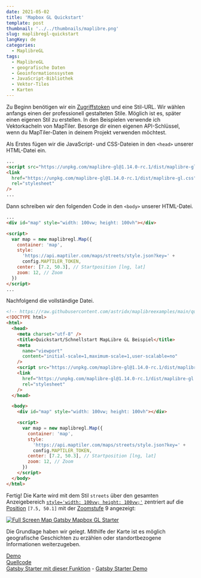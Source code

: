 ```yaml
---
date: 2021-05-02
title: 'Mapbox GL Quickstart'
template: post
thumbnail: '../../thumbnails/maplibre.png'
slug: maplibregl-quickstart
langKey: de
categories:
  - MaplibreGL
tags:
  - MaplibreGL
  - geografische Daten
  - Geoinformationssystem
  - JavaScript-Bibliothek
  - Vektor-Tiles
  - Karten
---
```


Zu Beginn benötigen wir ein [Zugriffstoken](https://docs.mapbox.com/help/how-mapbox-works/access-tokens/) und eine Stil-URL. Wir wählen anfangs einen der professionell gestalteten Stile. Möglich ist es, später einen eigenen Stil zu erstellen. In den Beispielen verwende ich Vektorkacheln von MapTiler. Besorge dir einen eigenen API-Schlüssel, wenn du MapTiler-Daten in deinem Projekt verwenden möchtest.

Als Erstes fügen wir die JavaScript- und CSS-Dateien in den `<head>` unserer HTML-Datei ein.

```html
...
<script src="https://unpkg.com/maplibre-gl@1.14.0-rc.1/dist/maplibre-gl.js"></script>
<link
  href="https://unpkg.com/maplibre-gl@1.14.0-rc.1/dist/maplibre-gl.css"
  rel="stylesheet"
/>
...
```

Dann schreiben wir den folgenden Code in den `<body>` unserer HTML-Datei.

```html
...
<div id="map" style="width: 100vw; height: 100vh"></div>

<script>
  var map = new maplibregl.Map({
    container: 'map',
    style:
      'https://api.maptiler.com/maps/streets/style.json?key=' +
      config.MAPTILER_TOKEN,
    center: [7.2, 50.3], // Startposition [lng, lat]
    zoom: 12, // Zoom
  })
</script>
...
```

Nachfolgend die vollständige Datei.

```html {numberLines: -2}
<!-- https://raw.githubusercontent.com/astridx/maplibreexamples/main/quickstart.html -->
<!DOCTYPE html>
<html>
  <head>
    <meta charset="utf-8" />
    <title>Quickstart/Schnellstart MapLibre GL Beispiel</title>
    <meta
      name="viewport"
      content="initial-scale=1,maximum-scale=1,user-scalable=no"
    />
    <script src="https://unpkg.com/maplibre-gl@1.14.0-rc.1/dist/maplibre-gl.js"></script>
    <link
      href="https://unpkg.com/maplibre-gl@1.14.0-rc.1/dist/maplibre-gl.css"
      rel="stylesheet"
    />
  </head>

  <body>
    <div id="map" style="width: 100vw; height: 100vh"></div>

    <script>
      var map = new maplibregl.Map({
        container: 'map',
        style:
          'https://api.maptiler.com/maps/streets/style.json?key=' +
          config.MAPTILER_TOKEN,
        center: [7.2, 50.3], // Startposition [lng, lat]
        zoom: 12, // Zoom
      })
    </script>
  </body>
</html>
```

Fertig! Die Karte wird mit dem Stil `streets` über den gesamten Anzeigebereich [`style='width: 100vw; height: 100vw;'`](https://wiki.selfhtml.org/wiki/CSS/Wertetypen/Zahlen,_Ma%C3%9Fe_und_Ma%C3%9Feinheiten/Viewportabmessungen) zentriert auf die [Position](https://astrid-guenther.de/dies-und-das/39-geographische-koordinaten) `[7.5, 50.1]` mit der [Zoomstufe](https://wiki.openstreetmap.org/wiki/DE:Zoom_levels) 9 angezeigt:

[![Full Screen Map Gatsby Mapbox GL Starter](https://user-images.githubusercontent.com/9974686/97810139-0f17ce80-1c72-11eb-987f-aea7edadfd6f.png)](https://astridx.github.io/gatsbystarter/gatsby-starter-mapbox-examples/map-full)

Die Grundlage haben wir gelegt. Mithilfe der Karte ist es möglich geografische Geschichten zu erzählen oder standortbezogene Informationen weiterzugeben.

[Demo](https://astridx.github.io/maplibreexamples/quickstart.html)  
[Quellcode](https://github.com/astridx/maplibreexamples/blob/main/quickstart.html)  
[Gatsby Starter mit dieser Funktion](https://github.com/astridx/gatsby-starter-mapbox-examples) - [Gatsby Starter Demo](https://astridx.github.io/gatsbystarter/gatsby-starter-mapbox-examples/)
